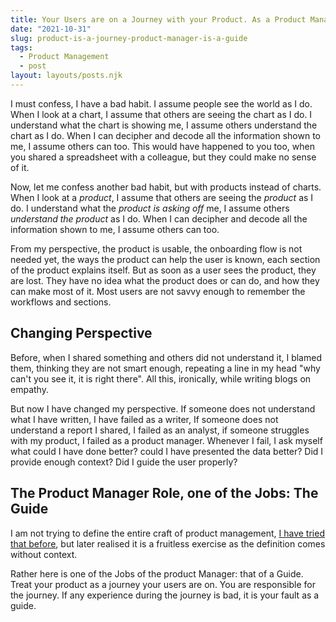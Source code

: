 ```yaml
---
title: Your Users are on a Journey with your Product. As a Product Manager you are a Guide
date: "2021-10-31"
slug: product-is-a-journey-product-manager-is-a-guide
tags: 
  - Product Management
  - post
layout: layouts/posts.njk
---
```

I must confess, I have a bad habit. I assume people see the world as I do. 
When I look at a chart, I assume that others are seeing the chart as I do. I  understand what the chart is showing me, I assume others understand the chart as I do. When I can decipher and decode all the information shown to me, I assume others can too. 
This would have happened to you too, when you shared a spreadsheet with a colleague, but they could make no sense of it. 

Now, let me confess another bad habit, but with products instead of charts.
When I look at a *product*, I assume that others are seeing the *product* as I do. I  understand what the *product is asking off* me, I assume others *understand the product* as I do. When I can decipher and decode all the information shown to me, I assume others can too. 

From my perspective, the product is usable, the onboarding flow is not needed yet, the ways the product can help the user is known, each section of the product explains itself. 
But as soon as a user sees the product, they are lost. They have no idea what the product does or can do, and how they can make most of it. Most users are not savvy enough to remember the workflows and sections. 

## Changing Perspective 

Before, when I shared something and others did not understand it, I blamed them, thinking they are not smart enough, repeating a line in my head "why can't you see it, it is right there". All this, ironically, while writing blogs on empathy.

But now I have changed my perspective. If someone does not understand what I have written, I have failed as a writer, If someone does not understand a report I shared, I failed as an analyst, if someone struggles with my product, I failed as a product manager. 
Whenever I fail, I ask myself what could I have done better? could I have presented the data better? Did I provide enough context? Did I guide the user properly?

## The Product Manager Role, one of the Jobs: The Guide

I am not trying to define the entire craft of product management, [I have tried that before](https://ravivyas.com/2019/07/25/what-is-product-management-and-pmf), but later realised it is a fruitless exercise as the definition comes without context. 

Rather here is one of the Jobs of the product Manager: that of a Guide. Treat your product as a journey your users are on. You are responsible for the journey. If any experience during the journey is bad, it is your fault as a guide. 


